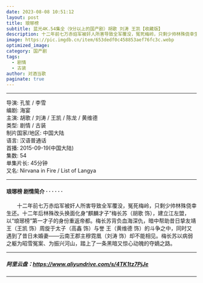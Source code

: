 ```yaml
---
date: 2023-08-08 10:51:12
layout: post
title: 琅琊榜
subtitle: 蓝光4K.54集全（9分以上的国产剧）胡歌 刘涛 王凯【收藏版】
description: 十二年前七万赤焰军被奸人所害导致全军覆没，冤死梅岭，只剩少帅林殊侥幸生还。十二年后林殊改头换面化身“麒麟才子”梅长苏（胡歌 饰），建立江左盟，以“琅琊榜”第一才子的身份重返帝都.....
image: https://pic.imgdb.cn/item/653dedf0c458853aef76fc3c.webp
optimized_image: 
category: 国产剧
tags:
  - 剧情
  - 古装
author: 对酒当歌
paginate: true
---
```



---

导演: 孔笙 / 李雪  
编剧: 海宴  
主演: 胡歌 / 刘涛 / 王凯 / 陈龙 / 黄维德  
类型: 剧情 / 古装  
制片国家/地区: 中国大陆  
语言: 汉语普通话  
首播: 2015-09-19(中国大陆)  
集数: 54  
单集片长: 45分钟  
又名: Nirvana in Fire / List of Langya  

---

#### 琅琊榜 剧情简介 · · · · · ·

　　十二年前七万赤焰军被奸人所害导致全军覆没，冤死梅岭，只剩少帅林殊侥幸生还。十二年后林殊改头换面化身“麒麟才子”梅长苏（胡歌 饰），建立江左盟，以“琅琊榜”第一才子的身份重返帝都。梅长苏背负血海深仇，暗中帮助昔日挚友靖王（王凯 饰）周旋于太子（高鑫 饰）与誉 王（黄维德 饰）的斗争之中，同时又遇到了昔日未婚妻——云南王郡主穆霓凰（刘涛 饰）却不能相见。梅长苏以病弱之躯为昭雪冤案、为振兴河山，踏上了一条黑暗又惊心动魄的夺嫡之路。

---

##### 阿里云盘：<https://www.aliyundrive.com/s/4TK1tz7PjJe>

---
